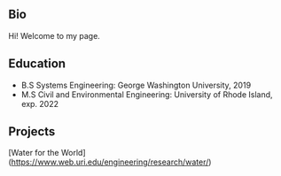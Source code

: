 ## Bio
Hi! Welcome to my page. 

## Education

- B.S Systems Engineering: George Washington University, 2019
- M.S Civil and Environmental Engineering: University of Rhode Island, exp. 2022

## Projects

[Water for the World] (https://www.web.uri.edu/engineering/research/water/)

